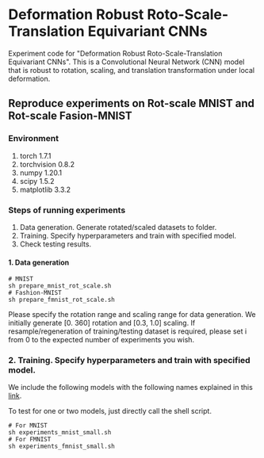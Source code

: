# Deformation Robust Roto-Scale-Translation Equivariant CNNs

Experiment code for "Deformation Robust Roto-Scale-Translation Equivariant CNNs". This is a Convolutional Neural Network (CNN) model that is robust to rotation, scaling, and translation transformation under local deformation. 

## Reproduce experiments on Rot-scale MNIST and Rot-scale Fasion-MNIST
### Environment
1. torch 1.7.1
2. torchvision 0.8.2
3. numpy 1.20.1
4. scipy 1.5.2
5. matplotlib 3.3.2

### Steps of running experiments
1. Data generation. Generate rotated/scaled datasets to folder. 
2. Training. Specify hyperparameters and train with specified model. 
3. Check testing results. 

#### 1. Data generation
```
# MNIST
sh prepare_mnist_rot_scale.sh
# Fashion-MNIST
sh prepare_fmnist_rot_scale.sh
```
Please specify the rotation range and scaling range for data generation. We initially generate [0. 360] rotation and [0.3, 1.0] scaling. If resample/regeneration of training/testing dataset is required, please set i from 0 to the expected number of experiments you wish. 

### 2. Training. Specify hyperparameters and train with specified model. 
We include the following models with the following names explained in this [link](https://github.com/gaoliyao/sesn/wiki/Model-and-their-names). 

To test for one or two models, just directly call the shell script. 
```
# For MNIST
sh experiments_mnist_small.sh
# For FMNIST
sh experiments_fmnist_small.sh
```

